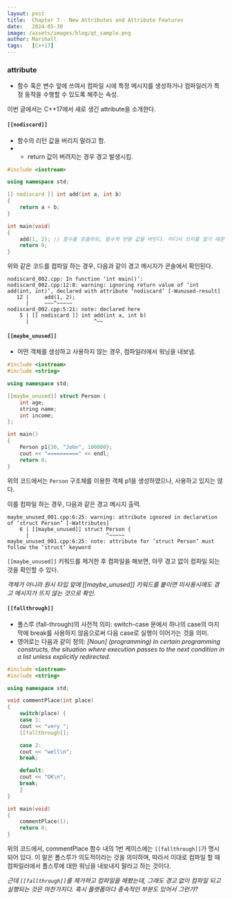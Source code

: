 ```yaml
---
layout: post
title:  Chapter 7 - New Attributes and Attribute Features
date:   2024-05-30
image: /assets/images/blog/qt_sample.png
author: Marshall
tags:   [C++17]
---
```


### attribute
* 함수 혹은 변수 앞에 쓰여서 컴파일 시에 특정 메시지를 생성하거나 컴파일러가 특정 동작을 수행할 수 있도록 해주는 속성.

이번 글에서는 C++17에서 새로 생긴 attribute을 소개한다.

#### `[[nodiscard]]`

* 함수의 리턴 값을 버리지 말라고 함.
* * return 값이 버려지는 경우 경고 발생시킴.

```c++
#include <iostream>

using namespace std;

[[ nodiscard ]] int add(int a, int b)
{
    return a + b;
}

int main(void)
{
    add(1, 2); // 함수를 호출하되, 함수의 반환 값을 버린다. 어디서 쓰지를 않기 때문.
    return 0;
}
```

위와 같은 코드를 컴파일 하는 경우, 다음과 같이 경고 메시지가 콘솔에서 확인된다.
```
nodiscard_002.cpp: In function ‘int main()’:
nodiscard_002.cpp:12:8: warning: ignoring return value of ‘int add(int, int)’, declared with attribute ‘nodiscard’ [-Wunused-result]
   12 |     add(1, 2);
      |     ~~~^~~~~~
nodiscard_002.cpp:5:21: note: declared here
    5 | [[ nodiscard ]] int add(int a, int b)
      |                     ^~~
```

#### `[[maybe_unused]]`

* 어떤 객체를 생성하고 사용하지 않는 경우, 컴파일러에서 워닝을 내보냄.

```c++
#include <iostream>
#include <string>

using namespace std;

[[maybe_unused]] struct Person {
    int age;
    string name;
    int income;
};

int main()
{
    Person p1{30, "John", 100000};
    cout << "==========" << endl;
    return 0;
}
```

위의 코드에서는 `Person` 구조체를 이용한 객체 p1을 생성하였으나, 사용하고 있지는 않다.

이를 컴파일 하는 경우, 다음과 같은 경고 메시지 출력.

```
maybe_unused_001.cpp:6:25: warning: attribute ignored in declaration of ‘struct Person’ [-Wattributes]
    6 | [[maybe_unused]] struct Person {
      |                         ^~~~~~
maybe_unused_001.cpp:6:25: note: attribute for ‘struct Person’ must follow the ‘struct’ keyword
```

`[[maybe_unused]]` 키워드를 제거한 후 컴파일을 해보면, 아무 경고 없이 컴파일 되는 것을 확인할 수 있다.

*객체가 아니라 원시 타입 앞에 [[maybe_unused]] 키워드를 붙이면 미사용시에도 경고 메시지가 뜨지 않는 것으로 확인.*

#### `[[fallthrough]]`

* 폴스루 (fall-through)의 사전적 의미: switch-case 문에서 하나의 case의 마지막에 break를 사용하지 않음으로써 다음 case로 실행이 이어가는 것을 의미.
* 영어로는 다음과 같이 정의: *[Noun] (programming) In certain programming constructs, the situation where execution passes to the next condition in a list unless explicitly redirected.*

```c++
#include <iostream>
#include <string>

using namespace std;

void commentPlace(int place)
{
    switch(place) {
    case 1:
    cout << "very ";
    [[fallthrough]];

    case 2:
    cout << "well\n";
    break;

    default:
    cout << "OK\n";
    break;
    }
}

int main(void)
{
    commentPlace(1);
    return 0;
}
```

위의 코드에서, commentPlace 함수 내의 1번 케이스에는 `[[fallthrough]]`가 명시되어 있다. 이 말은 폴스루가 의도적이라는 것을 의미하며, 따라서 이대로 컴파일 할 때 컴파일러에서 폴스루에 대한 워닝을 내보내지 말라고 하는 것이다.

*근데 `[[fallthrough]]`를 제거하고 컴파일을 해봤는데, 그래도 경고 없이 컴파일 되고 실행되는 것은 마찬가지다. 혹시 플랫폼마다 종속적인 부분도 있어서 그런가?*
